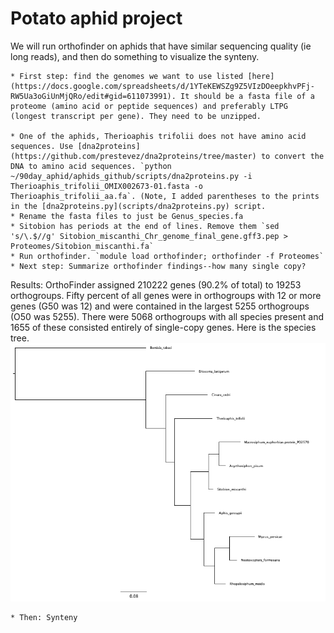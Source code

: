 # Potato aphid project

We will run orthofinder on aphids that have similar sequencing quality (ie long reads), and then do something to visualize the synteny.

    * First step: find the genomes we want to use listed [here](https://docs.google.com/spreadsheets/d/1YTeKEWSZg9Z5VIzDOeepkhvPFj-RW5Ua3oGiUnMjQRo/edit#gid=611073991). It should be a fasta file of a proteome (amino acid or peptide sequences) and preferably LTPG (longest transcript per gene). They need to be unzipped. 

    * One of the aphids, Therioaphis trifolii does not have amino acid sequences. Use [dna2proteins](https://github.com/prestevez/dna2proteins/tree/master) to convert the DNA to amino acid sequences. `python ~/90day_aphid/aphids_github/scripts/dna2proteins.py -i Therioaphis_trifolii_OMIX002673-01.fasta -o Therioaphis_trifolii_aa.fa`. (Note, I added parentheses to the prints in the [dna2proteins.py](scripts/dna2proteins.py) script.
    * Rename the fasta files to just be Genus_species.fa
    * Sitobion has periods at the end of lines. Remove them `sed 's/\.$//g' Sitobion_miscanthi_Chr_genome_final_gene.gff3.pep > Proteomes/Sitobion_miscanthi.fa`
    * Run orthofinder. `module load orthofinder; orthofinder -f Proteomes`
    * Next step: Summarize orthofinder findings--how many single copy?

Results: OrthoFinder assigned 210222 genes (90.2% of total) to 19253 orthogroups. Fifty percent of all genes were in orthogroups with 12 or more genes (G50 was 12) and were contained in the largest 5255 orthogroups (O50 was 5255). There were 5068 orthogroups with all species present and 1655 of these consisted entirely of single-copy genes. Here is the species tree.
![Figure from potato orthofinder](figs/Orthofinder_species_tree.png)


    * Then: Synteny


